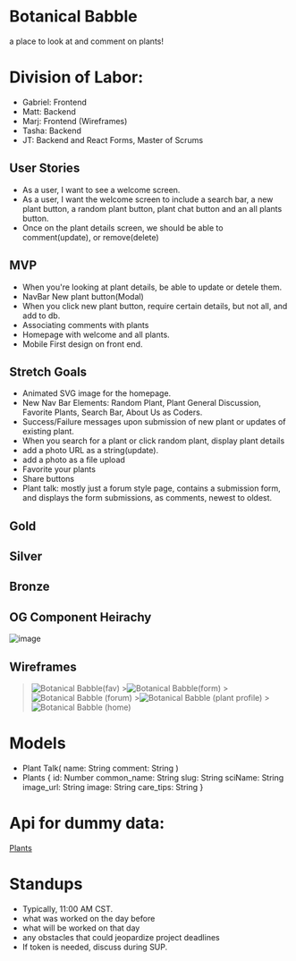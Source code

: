 # Botanical Babble

a place to look at and comment on plants!

# Division of Labor:

- Gabriel: Frontend
- Matt: Backend
- Marj: Frontend (Wireframes)
- Tasha: Backend
- JT: Backend and React Forms, Master of Scrums

## User Stories

- As a user, I want to see a welcome screen.
- As a user, I want the welcome screen to include a search bar, a new plant button, a random plant button, plant chat button and an all plants button.
- Once on the plant details screen, we should be able to comment(update), or remove(delete)

## MVP

- When you're looking at plant details, be able to update or detele them.
- NavBar New plant button(Modal)
- When you click new plant button, require certain details, but not all, and add to db.
- Associating comments with plants
- Homepage with welcome and all plants.
- Mobile First design on front end.

## Stretch Goals

- Animated SVG image for the homepage.
- New Nav Bar Elements: Random Plant, Plant General Discussion, Favorite Plants, Search Bar, About Us as Coders.
- Success/Failure messages upon submission of new plant or updates of existing plant.
- When you search for a plant or click random plant, display plant details
- add a photo URL as a string(update).
- add a photo as a file upload
- Favorite your plants
- Share buttons
- Plant talk: mostly just a forum style page, contains a submission form, and displays the form submissions, as comments, newest to oldest.

## Gold

## Silver

## Bronze

## OG Component Heirachy

![image](https://user-images.githubusercontent.com/68978118/99417393-1a483c80-28b7-11eb-8083-abe17c91e554.png)

## Wireframes

> ![Botanical Babble(fav)](https://media.git.generalassemb.ly/user/30880/files/f246c500-2760-11eb-9f71-8d7a904823c9) >![Botanical Babble(form)](https://media.git.generalassemb.ly/user/30880/files/f2df5b80-2760-11eb-881c-a489226032c1) >![Botanical Babble (forum)](https://media.git.generalassemb.ly/user/30880/files/f377f200-2760-11eb-894d-9042971a1582) >![Botanical Babble (plant profile)](https://media.git.generalassemb.ly/user/30880/files/f4a91f00-2760-11eb-9789-26d5e4386429) >![Botanical Babble (home)](https://media.git.generalassemb.ly/user/30880/files/f541b580-2760-11eb-86ec-b0171e4d972f)

# Models

- Plant Talk(
  name: String
  comment: String
  )
- Plants {
  id: Number
  common_name: String
  slug: String
  sciName: String
  image_url: String
  image: String
  care_tips: String
  }

# Api for dummy data:

[Plants](https://trefle.io/)

# Standups

- Typically, 11:00 AM CST.
- what was worked on the day before
- what will be worked on that day
- any obstacles that could jeopardize project deadlines
- If token is needed, discuss during SUP.
